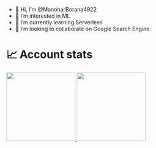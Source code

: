 - 👋 Hi, I’m @ManoharBorana4922
- 👀 I’m interested in ML
- 🌱 I’m currently learning Serverless
- 💞️ I’m looking to collaborate on Google Search Engine



# 📈 Account stats

<a href="https://github.com/arjun-234">
  <img height="180em" src="https://github-readme-stats.vercel.app/api?username=arjun-234&show_icons=true&theme=dark" />
  <img height="180em" src="https://github-readme-stats.vercel.app/api/top-langs/?username=arjun-234&layout=compact&theme=dark" />
</a>


<!---
ManoharBorana4922/ManoharBorana4922 is a ✨ special ✨ repository because its `README.md` (this file) appears on your GitHub profile.
You can click the Preview link to take a look at your changes.
--->
